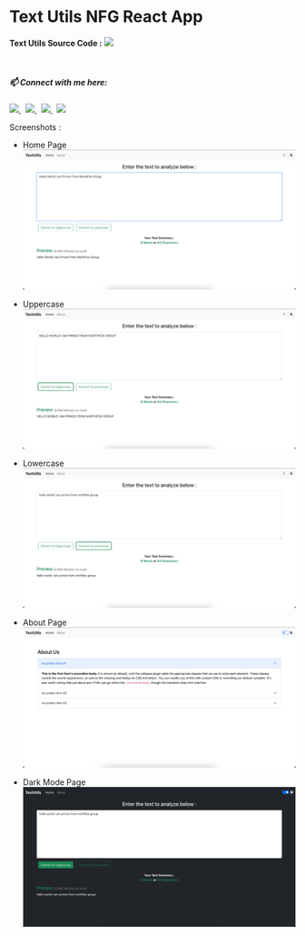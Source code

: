 # Text Utils NFG React App

<b>Text Utils Source Code :</b>
<a href="https://github.com/princu09/text-utils-reactjs/archive/refs/heads/main.zip"> <img src="https://img.shields.io/badge/Download-386938188?style=flat&logo=github&color=black">
</a>

<br>

##### 📫 Connect with me here:<br />
 <p>
  <a href="https://www.instagram.com/princu.09">
    <img src="https://img.shields.io/badge/princu.09-386938188?style=flat&logo=instagram&color=black">
  </a> &nbsp; 
  <a href="https://twitter.com/princu09">
    <img src="https://img.shields.io/badge/@princu09-30302f?style=flat&logo=twitter&color=black">
  </a>&nbsp; 
  <a href="https://github.com/princu09">
    <img src="https://img.shields.io/badge/@princu09-30302f?style=flat&logo=github&color=black">
  </a>&nbsp;
    <a href="https://www.t.me/proghub09">
    <img src="https://img.shields.io/badge/ProgHub09-386938188?style=flat&logo=telegram&color=black">
  </a>
</p>


Screenshots : 

* Home Page
![Home Page](screenshot/home.png)

* Uppercase
![Uppercase](screenshot/Uppercase.png)

* Lowercase
![Lowercase](screenshot/lowercase.png)

* About Page
![About Page](screenshot/About.png)

* Dark Mode Page
![Dark Mode Page](screenshot/Dark%20Mode.png)